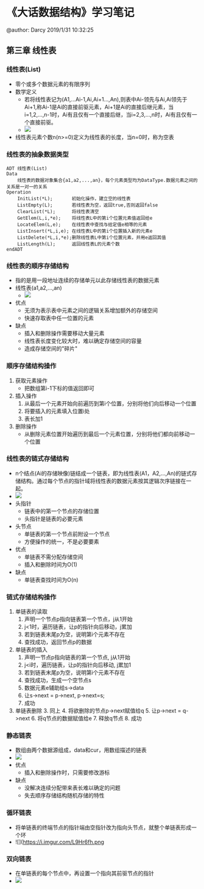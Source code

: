 # 《大话数据结构》学习笔记
@author: Darcy
2019/1/31 10:32:25 
## 第三章 线性表
### 线性表(List)
- 零个或多个数据元素的有限序列
- 数学定义
	- 若将线性表记为(A1,...Ai-1,Ai,Ai+1...,An),则表中Ai-领先与Ai,Ai领先于Ai+1,称Ai-1是Ai的直接前驱元素，Ai+1是Ai的直接后继元素，当i=1,2,...,n-1时，Ai有且仅有一个直接后继，当i=2,3,...,n时，Ai有且仅有一个直接前驱。
	- ![](https://i.imgur.com/5iqRhUP.png)
- 线性表元素个数n(n>=0)定义为线性表的长度，当n=0时，称为空表

### 线性表的抽象数据类型
    ADT 线性表(List)
    Data
    	线性表的数据对象集合{a1,a2,...,an}，每个元素类型均为DataType.数据元素之间的关系是一对一的关系
    Operation
    	InitList(*L);		初始化操作，建立空的线性表
    	ListEmpty(L);		若线性表为空，返回true,否则返回false
    	ClearList(*L);		将线性表清空
    	GetElem(L,i,*e);	将线性表L中的第i个位置元素值返回给e
    	LocateElem(L,e);	在线性表中查找与给定值e相等的元素
    	ListInsert(*L,i,e);	在线性表L中的第i个位置插入新的元素e
    	ListDelete(*L,i,*e);删除线性表L中第i个位置元素，并用e返回其值
    	ListLength(L);		返回线性表L的元素个数
    endADT

### 线性表的顺序存储结构
- 指的是用一段地址连续的存储单元以此存储线性表的数据元素
- 线性表(a1,a2,...,an)
	- ![](https://i.imgur.com/jZPlF3Y.png)
- 优点
	- 无须为表示表中元素之间的逻辑关系增加额外的存储空间
	- 快速存取表中任一位置的元素
- 缺点
	- 插入和删除操作需要移动大量元素
	- 线性表长度变化较大时，难以确定存储空间的容量
	- 造成存储空间的"碎片"

### 顺序存储结构操作
1. 获取元素操作
	- 把数组第i-1下标的值返回即可
2. 插入操作
	1. 从最后一个元素开始向前遍历到第i个位置，分别将他们向后移动一个位置
	2. 将要插入的元素填入位置i处
	3. 表长加1
3. 删除操作
	- 从删除元素位置开始遍历到最后一个元素位置，分别将他们都向前移动一个位置

### 线性表的链式存储结构
- n个结点(Ai的存储映像)链结成一个链表，即为线性表(A1，A2,...,An)的链式存储结构。通过每个节点的指针域将线性表的数据元素按其逻辑次序链接在一起。
- ![](https://i.imgur.com/kMN3xTV.png)
- 头指针
	- 链表中的第一个节点的存储位置
	- 头指针是链表的必要元素
- 头节点
	- 单链表的第一个节点前附设一个节点
	- 方便操作的统一，不是必要要素
- 优点
	- 单链表不需分配存储空间
	- 插入和删除时间为O(1)
- 缺点
	- 单链表查找时间为O(n)

### 链式存储结构操作
1. 单链表的读取
	1. 声明一个节点p指向链表第一个节点，j从1开始
	2. j<1时，遍历链表，让p的指针向后移动，j累加
	3. 若到链表末尾p为空，说明第i个元素不存在
	4. 查找成功，返回节点p的数据
2. 单链表的插入
	1. 声明一节点p指向链表的第一个节点, j从1开始
	2. j<i时，遍历链表，让p的指针向后移动, j累加1
	3. 若到链表末尾p为空，说明第i个元素不存在
	4. 查找成功，生成一个空节点s
	5. 数据元素e辅助给s->data
	6. 让s->next = p->next, p->next=s;
	7. 成功
3. 单链表删除
	3. 同上
	4. 将欲删除的节点p->next赋值给q
	5. 让p->next = q->next
	6. 将q节点的数据赋值给e
	7. 释放q节点
	8. 成功

### 静态链表
- 数组由两个数据源组成，data和cur，用数组描述的链表
- ![](https://i.imgur.com/soEZLdU.png)
- 优点
	- 插入和删除操作时，只需要修改游标
- 缺点
	- 没解决连续分配带来表长难以确定的问题
	- 失去顺序存储结构随机存储的特性


### 循环链表
- 将单链表的终端节点的指针端由空指针改为指向头节点，就整个单链表形成一个环
- ![](https://i.imgur.com/L9Hr6fh.png

### 双向链表
- 在单链表的每个节点中，再设置一个指向其前驱节点的指针
- ![](https://i.imgur.com/Tt6nV1M.png)